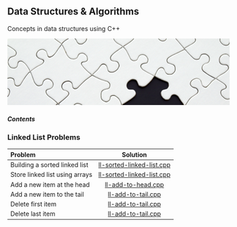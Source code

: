 ## Data Structures & Algorithms
Concepts in data structures using C++

![ScreenShot](./assets/pexels-photo-262488-2.jpg)

##### Contents

### Linked List Problems
| Problem | Solution |
| :------------ | :----------: |
| Building a sorted linked list |[ll-sorted-linked-list.cpp](linked-list/Linked-List/ll-sorted-linked-list.cpp) |
| Store linked list using arrays |[ll-sorted-linked-list.cpp](linked-list/Linked-List/ll-linked-list-using-arrays.cpp) |
| Add a new item at the head |[ll-add-to-head.cpp](linked-list/Linked-List/ll-add-to-head.cpp) |
| Add a new item to the tail |[ll-add-to-tail.cpp](linked-list/Linked-List/ll-add-to-tail.cpp) |
| Delete first item |[ll-add-to-tail.cpp](linked-list/Linked-List/ll-add-to-tail.cpp) |
| Delete last item |[ll-add-to-tail.cpp](linked-list/Linked-List/ll-add-to-tail.cpp) |
